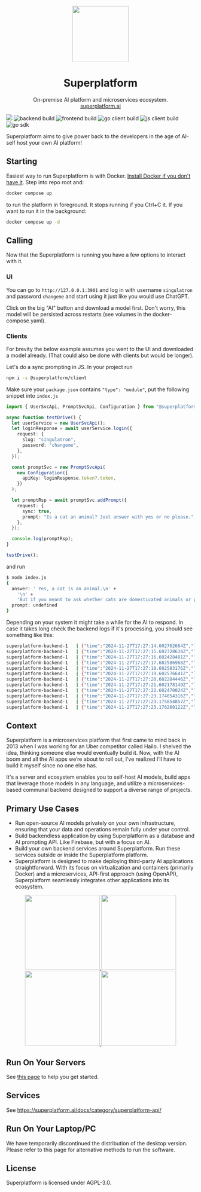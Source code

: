 <p align="center">
  <img width="150px" src="https://singulatron.com/assets/logo_circled_grey.svg?v=1" />
  <div align="center">
    <span>
      <h1>Superplatform</h1>
    </span>
    <div>On-premise AI platform and microservices ecosystem.</div>
    <div>
      <a href="https://superplatform.ai">superplatform.ai</a> 
    </div>
  </div>
</p>

[![](https://dcbadge.limes.pink/api/server/https://discord.gg/eRXyzeXEvM)](https://discord.gg/eRXyzeXEvM)
![backend build](https://github.com/singulatron/superplatform/actions/workflows/backend-build-github.yaml/badge.svg)
![frontend build](https://github.com/singulatron/superplatform/actions/workflows/frontend-container-build-github.yaml/badge.svg)
![go client build](https://github.com/singulatron/superplatform/actions/workflows/go-client-build.yaml/badge.svg)
![js client build](https://github.com/singulatron/superplatform/actions/workflows/js-client-build.yaml/badge.svg)
![go sdk](https://github.com/singulatron/superplatform/actions/workflows/go-sdk-build.yaml/badge.svg)

Superplatform aims to give power back to the developers in the age of AI-self host your own AI platform!

## Starting

Easiest way to run Superplatform is with Docker. [Install Docker if you don't have it](https://docs.docker.com/engine/install/).
Step into repo root and:

```sh
docker compose up
```

to run the platform in foreground. It stops running if you Ctrl+C it. If you want to run it in the background:

```sh
docker compose up -d
```

## Calling

Now that the Superplatform is running you have a few options to interact with it.

### UI

You can go to `http://127.0.0.1:3901` and log in with username `singulatron` and password `changeme` and start using it just like you would use ChatGPT.

Click on the big "AI" button and download a model first. Don't worry, this model will be persisted across restarts (see volumes in the docker-compose.yaml).

### Clients

For brevity the below example assumes you went to the UI and downloaded a model already. (That could also be done with clients but would be longer).

Let's do a sync prompting in JS. In your project run

```sh
npm i -s @superplatform/client
```

Make sure your `package.json` contains `"type": "module"`, put the following snippet into `index.js`

```ts
import { UserSvcApi, PromptSvcApi, Configuration } from "@superplatform/client";

async function testDrive() {
  let userService = new UserSvcApi();
  let loginResponse = await userService.login({
    request: {
      slug: "singulatron",
      password: "changeme",
    },
  });

  const promptSvc = new PromptSvcApi(
    new Configuration({
      apiKey: loginResponse.token?.token,
    })
  );

  let promptRsp = await promptSvc.addPrompt({
    request: {
      sync: true,
      prompt: "Is a cat an animal? Just answer with yes or no please.",
    },
  });

  console.log(promptRsp);
}

testDrive();
```

and run

```sh
$ node index.js 
{
  answer: ' Yes, a cat is an animal.\n' +
    '\n' +
    'But if you meant to ask whether cats are domesticated animals or pets, then the answer is also yes. Cats belong to the Felidae family and are common household pets around the world. They are often kept for companionship and to control rodent populations.',
  prompt: undefined
}
```

Depending on your system it might take a while for the AI to respond.
In case it takes long check the backend logs if it's processing, you should see something like this:

```sh
superplatform-backend-1   | {"time":"2024-11-27T17:27:14.602762664Z","level":"DEBUG","msg":"LLM is streaming","promptId":"prom_e3SA9bJV5u","responsesPerSecond":1,"totalResponses":1}
superplatform-backend-1   | {"time":"2024-11-27T17:27:15.602328634Z","level":"DEBUG","msg":"LLM is streaming","promptId":"prom_e3SA9bJV5u","responsesPerSecond":4,"totalResponses":9}
superplatform-backend-1   | {"time":"2024-11-27T17:27:16.602428481Z","level":"DEBUG","msg":"LLM is streaming","promptId":"prom_e3SA9bJV5u","responsesPerSecond":5,"totalResponses":17}
superplatform-backend-1   | {"time":"2024-11-27T17:27:17.602586968Z","level":"DEBUG","msg":"LLM is streaming","promptId":"prom_e3SA9bJV5u","responsesPerSecond":6,"totalResponses":24}
superplatform-backend-1   | {"time":"2024-11-27T17:27:18.602583176Z","level":"DEBUG","msg":"LLM is streaming","promptId":"prom_e3SA9bJV5u","responsesPerSecond":6,"totalResponses":31}
superplatform-backend-1   | {"time":"2024-11-27T17:27:19.602576641Z","level":"DEBUG","msg":"LLM is streaming","promptId":"prom_e3SA9bJV5u","responsesPerSecond":6,"totalResponses":38}
superplatform-backend-1   | {"time":"2024-11-27T17:27:20.602284446Z","level":"DEBUG","msg":"LLM is streaming","promptId":"prom_e3SA9bJV5u","responsesPerSecond":6,"totalResponses":46}
superplatform-backend-1   | {"time":"2024-11-27T17:27:21.602178149Z","level":"DEBUG","msg":"LLM is streaming","promptId":"prom_e3SA9bJV5u","responsesPerSecond":6,"totalResponses":53}
superplatform-backend-1   | {"time":"2024-11-27T17:27:22.602470024Z","level":"DEBUG","msg":"LLM is streaming","promptId":"prom_e3SA9bJV5u","responsesPerSecond":6,"totalResponses":61}
superplatform-backend-1   | {"time":"2024-11-27T17:27:23.174054316Z","level":"INFO","msg":"Saving chat message","messageId":"msg_e3SARBJAZe"}
superplatform-backend-1   | {"time":"2024-11-27T17:27:23.175854857Z","level":"DEBUG","msg":"Event published","eventName":"chatMessageAdded"}
superplatform-backend-1   | {"time":"2024-11-27T17:27:23.176260122Z","level":"DEBUG","msg":"Finished streaming LLM","error":"<nil>"}
```

## Context

Superplatform is a microservices platform that first came to mind back in 2013 when I was working for an Uber competitor called Hailo. I shelved the idea, thinking someone else would eventually build it. Now, with the AI boom and all the AI apps we’re about to roll out, I’ve realized I’ll have to build it myself since no one else has.

It's a server and ecosystem enables you to self-host AI models, build apps that leverage those models in any language, and utilize a microservices-based communal backend designed to support a diverse range of projects.

## Primary Use Cases

- Run open-source AI models privately on your own infrastructure, ensuring that your data and operations remain fully under your control.
- Build backendless application by using Superplatform as a database and AI prompting API. Like Firebase, but with a focus on AI.
- Build your own backend services around Superplatform. Run these services outside or inside the Superplatform platform.
- Superplatform is designed to make deploying third-party AI applications straightforward. With its focus on virtualization and containers (primarily Docker) and a microservices, API-first approach (using OpenAPI), Superplatform seamlessly integrates other applications into its ecosystem.

<p align="center">
  <a href="https://singulatron.com/assets/chat.png?refresh=3" target="_blank">
    <img width="200px" src="https://singulatron.com/assets/thumbnail/chat.png?refresh=3" />
  </a>
  <a href="https://singulatron.com/assets/model-explorer.png?refresh=3" target="_blank">
    <img width="200px" src="https://singulatron.com/assets/thumbnail/model-explorer.png?refresh=3" />
  </a>
  <a href="https://singulatron.com/assets/permissions.png?refresh=3" target="_blank">
    <img width="200px" src="https://singulatron.com/assets/thumbnail/permissions.png?refresh=3" />
  </a>
  <a href="https://singulatron.com/assets/api.png?refresh=3" target="_blank">
    <img width="200px" src="https://singulatron.com/assets/thumbnail/api.png?refresh=3" />
  </a>
</p>

## Run On Your Servers

See [this page](https://superplatform.ai/docs/category/running) to help you get started.

## Services

See https://superplatform.ai/docs/category/superplatform-api/

## Run On Your Laptop/PC

We have temporarily discontinued the distribution of the desktop version. Please refer to this page for alternative methods to run the software.

## License

Superplatform is licensed under AGPL-3.0.
